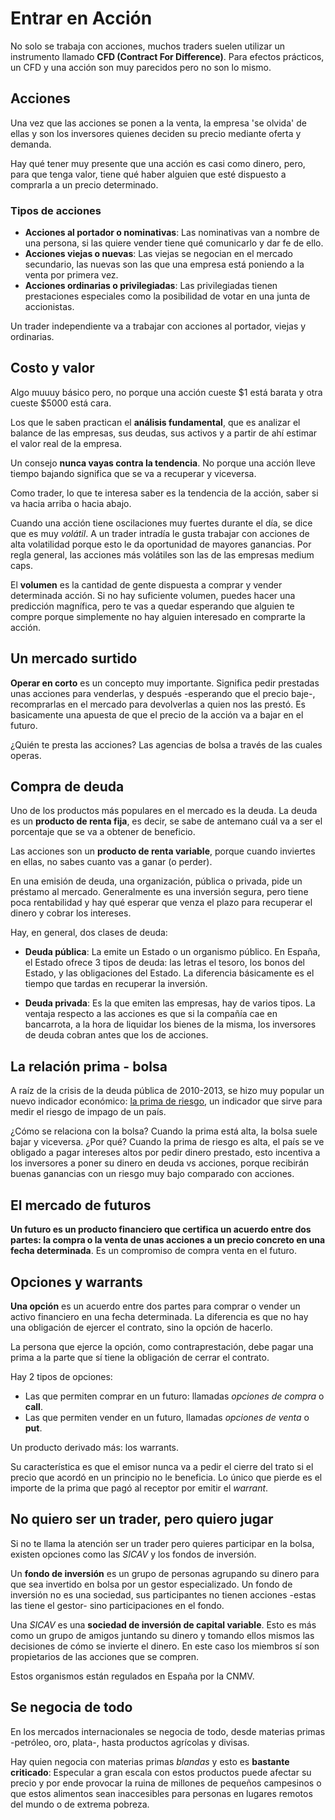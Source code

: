 # Entrar en Acción

No solo se trabaja con acciones, muchos traders suelen utilizar un instrumento llamado **CFD (Contract For Difference)**. Para efectos prácticos, un CFD y una acción son muy parecidos pero no son lo mismo.

## Acciones

Una vez que las acciones se ponen a la venta, la empresa 'se olvida' de ellas y son los inversores quienes deciden su precio mediante oferta y demanda.

Hay qué tener muy presente que una acción es casi como dinero, pero, para que tenga valor, tiene qué haber alguien que esté dispuesto a comprarla a un precio determinado.

### Tipos de acciones

- **Acciones al portador o nominativas**: Las nominativas van a nombre de una persona, si las quiere vender tiene qué comunicarlo y dar fe de ello.
- **Acciones viejas o nuevas**: Las viejas se negocian en el mercado secundario, las nuevas son las que una empresa está poniendo a la venta por primera vez.
- **Acciones ordinarias o privilegiadas**: Las privilegiadas tienen prestaciones especiales como la posibilidad de votar en una junta de accionistas.

Un trader independiente va a trabajar con acciones al portador, viejas y ordinarias.

## Costo y valor

Algo muuuy básico pero, no porque una acción cueste $1 está barata y otra cueste $5000 está cara.

Los que le saben practican el **análisis fundamental**, que es analizar el balance de las empresas, sus deudas, sus activos y a partir de ahí estimar el valor real de la empresa.

Un consejo **nunca vayas contra la tendencia**. No porque una acción lleve tiempo bajando significa que se va a recuperar y viceversa.

Como trader, lo que te interesa saber es la tendencia de la acción, saber si va hacia arriba o hacia abajo.

Cuando una acción tiene oscilaciones muy fuertes durante el día, se dice que es muy _volátil_. A un trader intradía le gusta trabajar con acciones de alta volatilidad porque esto le da oportunidad de mayores ganancias. Por regla general, las acciones más volátiles son las de las empresas medium caps.

El **volumen** es la cantidad de gente dispuesta a comprar y vender determinada acción. Si no hay suficiente volumen, puedes hacer una predicción magnífica, pero te vas a quedar esperando que alguien te compre porque simplemente no hay alguien interesado en comprarte la acción.

## Un mercado surtido

**Operar en corto** es un concepto muy importante. Significa pedir prestadas unas acciones para venderlas, y después -esperando que el precio baje-, recomprarlas en el mercado para devolverlas a quien nos las prestó. Es basicamente una apuesta de que el precio de la acción va a bajar en el futuro.

¿Quién te presta las acciones? Las agencias de bolsa a través de las cuales operas.

## Compra de deuda

Uno de los productos más populares en el mercado es la deuda. La deuda es un **producto de renta fija**, es decir, se sabe de antemano cuál va a ser el porcentaje que se va a obtener de beneficio.

Las acciones son un **producto de renta variable**, porque cuando inviertes en ellas, no sabes cuanto vas a ganar (o perder).

En una emisión de deuda, una organización, pública o privada, pide un préstamo al mercado. Generalmente es una inversión segura, pero tiene poca rentabilidad y hay qué esperar que venza el plazo para recuperar el dinero y cobrar los intereses.

Hay, en general, dos clases de deuda:

- **Deuda pública**: La emite un Estado o un organismo público. En España, el Estado ofrece 3 tipos de deuda: las letras el tesoro, los bonos del Estado, y las obligaciones del Estado. La diferencia básicamente es el tiempo que tardas en recuperar la inversión.

- **Deuda privada**: Es la que emiten las empresas, hay de varios tipos. La ventaja respecto a las acciones es que si la compañía cae en bancarrota, a la hora de liquidar los bienes de la misma, los inversores de deuda cobran antes que los de acciones.

## La relación prima - bolsa

A raíz de la crisis de la deuda pública de 2010-2013, se hizo muy popular un nuevo indicador económico: [la prima de riesgo](https://datosmacro.expansion.com/prima-riesgo), un indicador que sirve para medir el riesgo de impago de un país.

¿Cómo se relaciona con la bolsa? Cuando la prima está alta, la bolsa suele bajar y viceversa. ¿Por qué? Cuando la prima de riesgo es alta, el país se ve obligado a pagar intereses altos por pedir dinero prestado, esto incentiva a los inversores a poner su dinero en deuda vs acciones, porque recibirán buenas ganancias con un riesgo muy bajo comparado con acciones.

## El mercado de futuros

**Un futuro es un producto financiero que certifica un acuerdo entre dos partes: la compra o la venta de unas acciones a un precio concreto en una fecha determinada**. Es un compromiso de compra venta en el futuro.

## Opciones y warrants

**Una opción** es un acuerdo entre dos partes para comprar o vender un activo financiero en una fecha determinada. La diferencia es que no hay una obligación de ejercer el contrato, sino la opción de hacerlo.

La persona que ejerce la opción, como contraprestación, debe pagar una prima a la parte que sí tiene la obligación de cerrar el contrato.

Hay 2 tipos de opciones:

- Las que permiten comprar en un futuro: llamadas _opciones de compra_ o **call**.
- Las que permiten vender en un futuro, llamadas _opciones de venta_ o **put**.

Un producto derivado más: los warrants.

Su característica es que el emisor nunca va a pedir el cierre del trato si el precio que acordó en un principio no le beneficia. Lo único que pierde es el importe de la prima que pagó al receptor por emitir el _warrant_.

## No quiero ser un trader, pero quiero jugar

Si no te llama la atención ser un trader pero quieres participar en la bolsa, existen opciones como las _SICAV_ y los fondos de inversión.

Un **fondo de inversión** es un grupo de personas agrupando su dinero para que sea invertido en bolsa por un gestor especializado. Un fondo de inversión no es una sociedad, sus participantes no tienen acciones -estas las tiene el gestor- sino participaciones en el fondo.

Una _SICAV_ es una **sociedad de inversión de capital variable**. Esto es más como un grupo de amigos juntando su dinero y tomando ellos mismos las decisiones de cómo se invierte el dinero. En este caso los miembros sí son propietarios de las acciones que se compren.

Estos organismos están regulados en España por la CNMV.

## Se negocia de todo

En los mercados internacionales se negocia de todo, desde materias primas -petróleo, oro, plata-, hasta productos agrícolas y divisas.

Hay quien negocia con materias primas _blandas_ y esto es **bastante criticado**: Especular a gran escala con estos productos puede afectar su precio y por ende provocar la ruina de millones de pequeños campesinos o que estos alimentos sean inaccesibles para personas en lugares remotos del mundo o de extrema pobreza.
